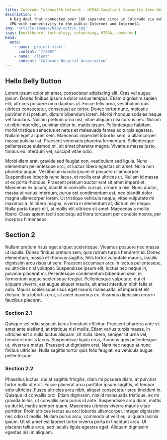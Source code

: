 ```yaml
---
title: Colorado Telehealth Network - HIPAA-Compliant Community Area Network
description: >
  A big deal that connected over 160 separate sites in Colorado via multi-point
  VPN with connectivity to the public Internet and Internet2.
img: 'article-images/baby-outtie.jpg'
tags: [healthcare, technology, networking, HIPAA, convener]
head:
  meta:
    - name: 'project-start'
      content: '7/2007'
    - name: 'client'
      content: 'Colorado Hospital Association'
---
```

## Hello Belly Button

Lorem ipsum dolor sit amet, consectetur adipiscing elit. Cras vel augue ipsum. Donec finibus ipsum a dolor varius tempus. Etiam dignissim sapien elit, ultrices posuere odio dapibus ut. Fusce felis urna, vestibulum quis ultrices consectetur, consequat ac tortor. Donec tortor nunc, molestie pulvinar nisi pretium, dictum bibendum lorem. Morbi rhoncus sodales neque vel faucibus. Nullam pretium urna nisl, vitae aliquam nisi cursus nec. Nullam ut nibh imperdiet, pulvinar dolor in, mattis ipsum. Pellentesque habitant morbi tristique senectus et netus et malesuada fames ac turpis egestas. Nullam eget aliquet sem. Maecenas imperdiet lobortis sem, a ullamcorper massa pulvinar at. Praesent venenatis pharetra fermentum. Pellentesque pellentesque euismod mi, sit amet pharetra magna. Vivamus massa justo, finibus eu interdum vel, suscipit vitae odio.

Morbi diam erat, gravida sed feugiat non, vestibulum sed ligula. Nunc elementum pellentesque orci, at luctus libero egestas sit amet. Nulla non pharetra augue. Vestibulum iaculis ipsum et posuere ullamcorper. Suspendisse lobortis nunc lacus, et mollis erat ultrices ut. Nullam id massa at ex porta rhoncus. Praesent pretium auctor erat sit amet imperdiet. Maecenas ex ipsum, blandit in convallis cursus, ornare a nisi. Nunc auctor, massa ut varius interdum, purus est condimentum est, nec blandit dolor magna ullamcorper lorem. Ut tristique vehicula neque, vitae vulputate mi maximus a. In libero magna, viverra in elementum at, dictum vel neque. Nulla porta turpis elit, at mollis elit ultrices sit amet. Maecenas a mollis libero. Class aptent taciti sociosqu ad litora torquent per conubia nostra, per inceptos himenaeos.

## Section 2

Nullam pretium risus eget aliquet scelerisque. Vivamus posuere nec massa ut iaculis. Donec finibus pretium sem, quis rutrum turpis hendrerit id. Donec elementum, massa et rhoncus sagittis, felis tortor vulputate mauris, iaculis dignissim arcu risus ut sem. Praesent accumsan arcu in lectus pellentesque, eu ultricies nisl volutpat. Suspendisse ipsum elit, luctus nec neque in, pulvinar placerat mi. Pellentesque condimentum bibendum sem, in fermentum augue scelerisque feugiat. Pellentesque vulputate, dui et aliquam viverra, est augue aliquet mauris, sit amet interdum nibh felis et odio. Mauris scelerisque risus eget mauris malesuada, id imperdiet elit dictum. In a lobortis orci, sit amet maximus ex. Vivamus dignissim eros in faucibus placerat.

### Section 2.1

Quisque vel odio suscipit lacus tincidunt efficitur. Praesent pharetra ante sit amet ante eleifend, at tristique nisl mollis. Etiam varius turpis massa. In ultricies est a nulla luctus aliquam. Ut nulla libero, semper ut urna vel, hendrerit mollis lacus. Suspendisse ligula eros, rhoncus quis pellentesque ut, viverra a metus. Praesent ut dignissim erat. Nam nec neque at nunc finibus ultricies. Nulla sagittis tortor quis felis feugiat, eu vehicula augue pellentesque.


### Section 2.2

Phasellus luctus, dui at sagittis fringilla, diam mi posuere diam, at pulvinar tortor nulla ut erat. Fusce placerat arcu porttitor ipsum sagittis, et tempor odio ultricies. Fusce ultricies arcu nibh, aliquet consectetur arcu tincidunt in. Quisque id convallis orci. Etiam dignissim, nisi id malesuada tristique, ex mi gravida tellus, ut convallis sem purus id ante. Suspendisse arcu diam, mattis eu dui id, mattis semper quam. Maecenas ultricies viverra mauris vitae porttitor. Proin ultrices lectus eu orci lobortis ullamcorper. Integer dignissim nec odio ut mollis. Nullam purus arcu, commodo ut velit eu, aliquam lacinia ipsum. Ut sit amet est laoreet tortor viverra porta in tincidunt arcu. Ut placerat tellus arcu, sed iaculis ligula egestas eget. Aliquam dignissim egestas nisi in aliquam.
